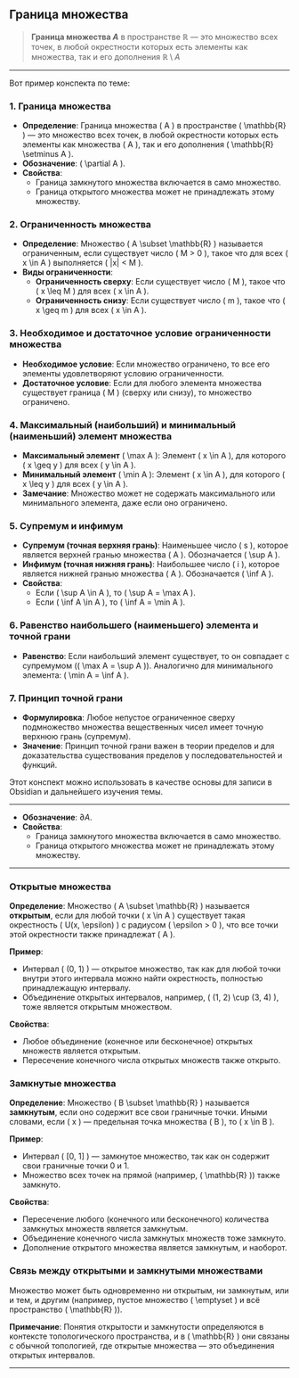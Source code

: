 ## Граница множества
>**Граница множества $A$** в пространстве $\mathbb{R}$ — это множество всех точек, в любой окрестности которых есть элементы как множества, так и его дополнения $\mathbb{R} \setminus A$

---

Вот пример конспекта по теме:

### 1. Граница множества
- **Определение**: Граница множества \( A \) в пространстве \( \mathbb{R} \) — это множество всех точек, в любой окрестности которых есть элементы как множества \( A \), так и его дополнения \( \mathbb{R} \setminus A \).
- **Обозначение**: \( \partial A \).
- **Свойства**:
  - Граница замкнутого множества включается в само множество.
  - Граница открытого множества может не принадлежать этому множеству.

### 2. Ограниченность множества
- **Определение**: Множество \( A \subset \mathbb{R} \) называется ограниченным, если существует число \( M > 0 \), такое что для всех \( x \in A \) выполняется \( |x| < M \).
- **Виды ограниченности**:
  - **Ограниченность сверху**: Если существует число \( M \), такое что \( x \leq M \) для всех \( x \in A \).
  - **Ограниченность снизу**: Если существует число \( m \), такое что \( x \geq m \) для всех \( x \in A \).

### 3. Необходимое и достаточное условие ограниченности множества
- **Необходимое условие**: Если множество ограничено, то все его элементы удовлетворяют условию ограниченности.
- **Достаточное условие**: Если для любого элемента множества существует граница \( M \) (сверху или снизу), то множество ограничено.

### 4. Максимальный (наибольший) и минимальный (наименьший) элемент множества
- **Максимальный элемент** \( \max A \): Элемент \( x \in A \), для которого \( x \geq y \) для всех \( y \in A \).
- **Минимальный элемент** \( \min A \): Элемент \( x \in A \), для которого \( x \leq y \) для всех \( y \in A \).
- **Замечание**: Множество может не содержать максимального или минимального элемента, даже если оно ограничено.

### 5. Супремум и инфимум
- **Супремум (точная верхняя грань)**: Наименьшее число \( s \), которое является верхней гранью множества \( A \). Обозначается \( \sup A \).
- **Инфимум (точная нижняя грань)**: Наибольшее число \( i \), которое является нижней гранью множества \( A \). Обозначается \( \inf A \).
- **Свойства**:
  - Если \( \sup A \in A \), то \( \sup A = \max A \).
  - Если \( \inf A \in A \), то \( \inf A = \min A \).

### 6. Равенство наибольшего (наименьшего) элемента и точной грани
- **Равенство**: Если наибольший элемент существует, то он совпадает с супремумом (\( \max A = \sup A \)). Аналогично для минимального элемента: \( \min A = \inf A \).

### 7. Принцип точной грани
- **Формулировка**: Любое непустое ограниченное сверху подмножество множества вещественных чисел имеет точную верхнюю грань (супремум).
- **Значение**: Принцип точной грани важен в теории пределов и для доказательства существования пределов у последовательностей и функций.

Этот конспект можно использовать в качестве основы для записи в Obsidian и дальнейшего изучения темы.

---

- **Обозначение**: $\partial A$.
- **Свойства**:
    - Граница замкнутого множества включается в само множество.
    - Граница открытого множества может не принадлежать этому множеству.
---
### Открытые множества
**Определение**: Множество \( A \subset \mathbb{R} \) называется **открытым**, если для любой точки \( x \in A \) существует такая окрестность \( U(x, \epsilon) \) с радиусом \( \epsilon > 0 \), что все точки этой окрестности также принадлежат \( A \).

**Пример**:
- Интервал \( (0, 1) \) — открытое множество, так как для любой точки внутри этого интервала можно найти окрестность, полностью принадлежащую интервалу.
- Объединение открытых интервалов, например, \( (1, 2) \cup (3, 4) \), тоже является открытым множеством.

**Свойства**:
- Любое объединение (конечное или бесконечное) открытых множеств является открытым.
- Пересечение конечного числа открытых множеств также открыто.

### Замкнутые множества
**Определение**: Множество \( B \subset \mathbb{R} \) называется **замкнутым**, если оно содержит все свои граничные точки. Иными словами, если \( x \) — предельная точка множества \( B \), то \( x \in B \).

**Пример**:
- Интервал \( [0, 1] \) — замкнутое множество, так как он содержит свои граничные точки 0 и 1.
- Множество всех точек на прямой (например, \( \mathbb{R} \)) также замкнуто.

**Свойства**:
- Пересечение любого (конечного или бесконечного) количества замкнутых множеств является замкнутым.
- Объединение конечного числа замкнутых множеств тоже замкнуто.
- Дополнение открытого множества является замкнутым, и наоборот.

### Связь между открытыми и замкнутыми множествами
Множество может быть одновременно ни открытым, ни замкнутым, или и тем, и другим (например, пустое множество \( \emptyset \) и всё пространство \( \mathbb{R} \)).

**Примечание**: Понятия открытости и замкнутости определяются в контексте топологического пространства, и в \( \mathbb{R} \) они связаны с обычной топологией, где открытые множества — это объединения открытых интервалов.

---